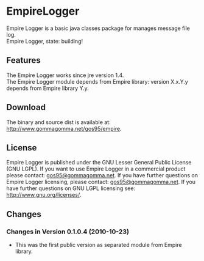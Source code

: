# EmpireLogger
Empire Logger is a basic java classes package for manages message file log.</br>
Empire Logger, state: building!


## Features
The Empire Logger works since jre version 1.4.</br>
The Empire Logger module depends from Empire library: version X.x.Y.y depends from Empire library Y.y.


## Download
The binary and source dist is available at: http://www.gommagomma.net/gos95/empire.


## License
Empire Logger is published under the GNU Lesser General Public License (GNU LGPL).
If you want to use Empire Logger in a commercial product please contact: <gos95@gommagomma.net>.
If you have further questions on Empire Logger licensing, please contact: <gos95@gommagomma.net>.
If you have further questions on GNU LGPL licensing see: <http://www.gnu.org/licenses/>.


## Changes
### Changes in Version 0.1.0.4 (2010-10-23)
* This was the first public version as separated module from Empire library.
